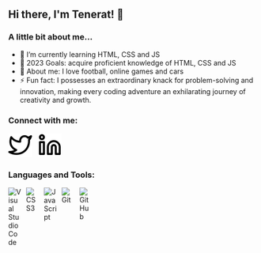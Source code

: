 ## Hi there, I'm Tenerat! 👋

### A little bit about me...

- 🌱 I’m currently learning HTML, CSS and JS
- 🥅 2023 Goals: acquire proficient knowledge of HTML, CSS and JS
- 💬 About me: I love football, online games and cars
- ⚡ Fun fact: I possesses an extraordinary knack for problem-solving and innovation, making every coding adventure an exhilarating journey of creativity and growth. 

### Connect with me:

[![website](https://raw.githubusercontent.com/codeSTACKr/codeSTACKr/e877a3e980fe893f5ccff40027a746f7f3e725a5/img/twitter-light.svg)](https://twitter.com/tenn_jugu)
&nbsp;
[![website](https://raw.githubusercontent.com/codeSTACKr/codeSTACKr/e877a3e980fe893f5ccff40027a746f7f3e725a5/img/linkedin-light.svg)]()
&nbsp;

### Languages and Tools:

<img align="left" alt="Visual Studio Code" width="26px" src="https://cdn.jsdelivr.net/gh/devicons/devicon/icons/vscode/vscode-original.svg" style="padding-right:10px;" />
<img align="left" alt="CSS3" width="26px" src="https://cdn.jsdelivr.net/gh/devicons/devicon/icons/css3/css3-original.svg" style="padding-right:10px;" />
<img align="left" alt="JavaScript" width="26px" src="https://cdn.jsdelivr.net/gh/devicons/devicon/icons/javascript/javascript-original.svg" style="padding-right:10px;" />
<img align="left" alt="Git" width="26px" src="https://cdn.jsdelivr.net/gh/devicons/devicon/icons/git/git-original.svg" style="padding-right:10px;" />
<img align="left" alt="GitHub" width="26px" src="https://user-images.githubusercontent.com/3369400/139447912-e0f43f33-6d9f-45f8-be46-2df5bbc91289.png" style="padding-right:10px;" />